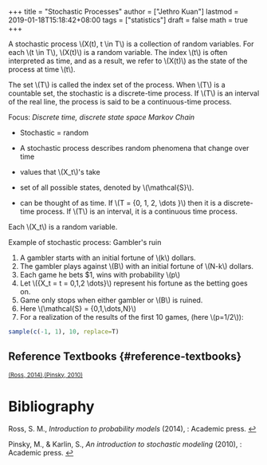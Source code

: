 +++
title = "Stochastic Processes"
author = ["Jethro Kuan"]
lastmod = 2019-01-18T15:18:42+08:00
tags = ["statistics"]
draft = false
math = true
+++

A stochastic process \\(X(t), t \in T\\) is a collection of random
variables. For each \\(t \in T\\), \\(X(t)\\) is a random variable. The index
\\(t\\) is often interpreted as time, and as a result, we refer to \\(X(t)\\)
as the state of the process at time \\(t\\).

The set \\(T\\) is called the index set of the process. When \\(T\\) is a
countable set, the stochastic is a discrete-time process. If \\(T\\) is an
interval of the real line, the process is said to be a continuous-time
process.

Focus: _Discrete time, discrete state space Markov Chain_

-   Stochastic = random
-   A stochastic process describes random phenomena that change over
    time

-   values that \\(X\_t\\)'s take
-   set of all possible states, denoted by \\(\mathcal{S}\\).
-   can be thought of as time. If \\(T = \{0, 1, 2, \dots \}\\)
    then it is a discrete-time process. If \\(T\\) is an
    interval, it is a continuous time process.

Each \\(X\_t\\) is a random variable.

Example of stochastic process: Gambler's ruin

1.  A gambler starts with an initial fortune of \\(k\\) dollars.
2.  The gambler plays against \\(B\\) with an initial fortune of \\(N-k\\) dollars.
3.  Each game he bets $1, wins with probability \\(p\\)
4.  Let \\(\{X\_t = t = 0,1,2 \dots\}\\) represent his fortune as the
    betting goes on.
5.  Game only stops when either gambler or \\(B\\) is ruined.
6.  Here \\(\mathcal{S} = \{0,1,\dots,N\}\\)
7.  For a realization of the results of the first 10 games, (here
    \\(p=1/2\\)):

```R
sample(c(-1, 1), 10, replace=T)
```


## Reference Textbooks {#reference-textbooks}

<sup id="f5bf9e00e58b91654e7db48e02402403"><a href="#ross2014introduction" title="Ross, Introduction to probability models, Academic press (2014).">(Ross, 2014)</a></sup><sup>,</sup><sup id="685088059011ecabed3f6b757f8161de"><a href="#pinsky2010introduction" title="Pinsky \&amp; Karlin, An introduction to stochastic modeling, Academic press (2010).">(Pinsky, 2010)</a></sup>

# Bibliography
<a id="ross2014introduction"></a>Ross, S. M., *Introduction to probability models* (2014), : Academic press. [↩](#f5bf9e00e58b91654e7db48e02402403)

<a id="pinsky2010introduction"></a>Pinsky, M., & Karlin, S., *An introduction to stochastic modeling* (2010), : Academic press. [↩](#685088059011ecabed3f6b757f8161de)
